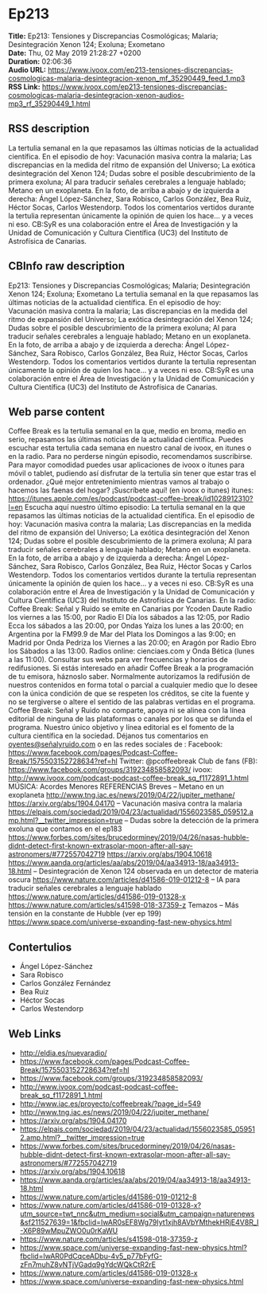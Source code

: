 # Ep213  
**Title:** Ep213: Tensiones y Discrepancias Cosmológicas; Malaria; Desintegración Xenon 124; Exoluna; Exometano  
**Date:** Thu, 02 May 2019 21:28:27 +0200  
**Duration:** 02:06:36  
**Audio URL:** https://www.ivoox.com/ep213-tensiones-discrepancias-cosmologicas-malaria-desintegracion-xenon_mf_35290449_feed_1.mp3  
**RSS Link:** https://www.ivoox.com/ep213-tensiones-discrepancias-cosmologicas-malaria-desintegracion-xenon-audios-mp3_rf_35290449_1.html  

## RSS description
La tertulia semanal en la que repasamos las últimas noticias de la actualidad científica. En el episodio de hoy: Vacunación masiva contra la malaria; Las discrepancias en la medida del ritmo de expansión del Universo; La exótica desintegración del Xenon 124; Dudas sobre el posible descubrimiento de la primera exoluna; AI para traducir señales cerebrales a lenguaje hablado; Metano en un exoplaneta. En la foto, de arriba a abajo y de izquierda a derecha: Ángel López-Sánchez, Sara Robisco, Carlos González, Bea Ruiz, Héctor Socas, Carlos Westendorp. Todos los comentarios vertidos durante la tertulia representan únicamente la opinión de quien los hace… y a veces ni eso. CB:SyR es una colaboración entre el Área de Investigación y la Unidad de Comunicación y Cultura Científica (UC3) del Instituto de Astrofísica de Canarias.

## CBInfo raw description
Ep213: Tensiones y Discrepancias Cosmológicas; Malaria; Desintegración Xenon 124; Exoluna; Exometano
La tertulia semanal en la que repasamos las últimas noticias de la actualidad científica. En el episodio de hoy: Vacunación masiva contra la malaria; Las discrepancias en la medida del ritmo de expansión del Universo; La exótica desintegración del Xenon 124; Dudas sobre el posible descubrimiento de la primera exoluna; AI para traducir señales cerebrales a lenguaje hablado; Metano en un exoplaneta. En la foto, de arriba a abajo y de izquierda a derecha: Ángel López-Sánchez, Sara Robisco, Carlos González, Bea Ruiz, Héctor Socas, Carlos Westendorp. Todos los comentarios vertidos durante la tertulia representan únicamente la opinión de quien los hace… y a veces ni eso. CB:SyR es una colaboración entre el Área de Investigación y la Unidad de Comunicación y Cultura Científica (UC3) del Instituto de Astrofísica de Canarias.


## Web parse content
Coffee Break es la tertulia semanal en la que, medio en broma, medio en serio, repasamos las últimas noticias de la actualidad científica. Puedes escuchar esta tertulia cada semana en nuestro canal de ivoox, en itunes o en la radio. Para no perderse ningún episodio, recomendamos suscribirse. Para mayor comodidad puedes usar aplicaciones de ivoox o itunes para móvil o tablet, pudiendo así disfrutar de la tertulia sin tener que estar tras el ordenador. ¿Qué mejor entretenimiento mientras vamos al trabajo o hacemos las faenas del hogar? ¡Suscríbete aquí! (en ivoox o itunes) itunes: https://itunes.apple.com/es/podcast/podcast-coffee-break/id1028912310?l=en Escucha aquí nuestro último episodio: La tertulia semanal en la que repasamos las últimas noticias de la actualidad científica. En el episodio de hoy: Vacunación masiva contra la malaria; Las discrepancias en la medida del ritmo de expansión del Universo; La exótica desintegración del Xenon 124; Dudas sobre el posible descubrimiento de la primera exoluna; AI para traducir señales cerebrales a lenguaje hablado; Metano en un exoplaneta. En la foto, de arriba a abajo y de izquierda a derecha: Ángel López-Sánchez, Sara Robisco, Carlos González, Bea Ruiz, Héctor Socas y Carlos Westendorp. Todos los comentarios vertidos durante la tertulia representan únicamente la opinión de quien los hace… y a veces ni eso. CB:SyR es una colaboración entre el Área de Investigación y la Unidad de Comunicación y Cultura Científica (UC3) del Instituto de Astrofísica de Canarias. En la radio: Coffee Break: Señal y Ruido se emite en Canarias por Ycoden Daute Radio los viernes a las 15:00, por Radio El Día los sábados a las 12:05, por Radio Ecca los sábados a las 20:00, por Ondas Yaiza los lunes a las 20:00; en Argentina por la FM99.9 de Mar del Plata los Domingos a las 9:00; en Madrid por Onda Pedriza los Viernes a las 20:00; en Aragón por Radio Ebro los Sábados a las 13:00. Radios online: cienciaes.com y Onda Bética (lunes a las 11:00). Consultar sus webs para ver frecuencias y horarios de redifusiones. Si estás interesado en añadir Coffee Break a la programación de tu emisora, háznoslo saber. Normalmente autorizamos la redifusión de nuestros contenidos en forma total o parcial a cualquier medio que lo desee con la única condición de que se respeten los créditos, se cite la fuente y no se tergiverse o altere el sentido de las palabras vertidas en el programa. Coffee Break: Señal y Ruido no comparte, apoya ni se alinea con la línea editorial de ninguna de las plataformas o canales por los que se difunda el programa. Nuestro único objetivo y línea editorial es el fomento de la cultura científica en la sociedad. Déjanos tus comentarios en oyentes@señalyruido.com o en las redes sociales de : Facebook: https://www.facebook.com/pages/Podcast-Coffee-Break/1575503152728634?ref=hl Twitter: @pcoffeebreak Club de fans (FB): https://www.facebook.com/groups/319234858582093/ ivoox: http://www.ivoox.com/podcast-podcast-coffee-break_sq_f1172891_1.html MÚSICA: Acordes Menores REFERENCIAS Breves – Metano en un exoplaneta http://www.tng.iac.es/news/2019/04/22/jupiter_methane/ https://arxiv.org/abs/1904.04170 – Vacunación masiva contra la malaria https://elpais.com/sociedad/2019/04/23/actualidad/1556023585_059512.amp.html?__twitter_impression=true – Dudas sobre la detección de la primera exoluna que contamos en el ep183 https://www.forbes.com/sites/brucedorminey/2019/04/26/nasas-hubble-didnt-detect-first-known-extrasolar-moon-after-all-say-astronomers/#772557042719 https://arxiv.org/abs/1904.10618 https://www.aanda.org/articles/aa/abs/2019/04/aa34913-18/aa34913-18.html – Desintegración de Xenon 124 observada en un detector de materia oscura https://www.nature.com/articles/d41586-019-01212-8 – IA para traducir señales cerebrales a lenguaje hablado https://www.nature.com/articles/d41586-019-01328-x https://www.nature.com/articles/s41598-018-37359-z Temazos – Más tensión en la constante de Hubble (ver ep 199) https://www.space.com/universe-expanding-fast-new-physics.html

## Contertulios
- Ángel López-Sánchez
- Sara Robisco
- Carlos González Fernández
- Bea Ruiz
- Héctor Socas
- Carlos Westendorp
## Web Links
- http://eldia.es/nuevaradio/
- https://www.facebook.com/pages/Podcast-Coffee-Break/1575503152728634?ref=hl
- https://www.facebook.com/groups/319234858582093/
- http://www.ivoox.com/podcast-podcast-coffee-break_sq_f1172891_1.html
- http://www.iac.es/proyecto/coffeebreak/?page_id=549
- http://www.tng.iac.es/news/2019/04/22/jupiter_methane/
- https://arxiv.org/abs/1904.04170
- https://elpais.com/sociedad/2019/04/23/actualidad/1556023585_059512.amp.html?__twitter_impression=true
- https://www.forbes.com/sites/brucedorminey/2019/04/26/nasas-hubble-didnt-detect-first-known-extrasolar-moon-after-all-say-astronomers/#772557042719
- https://arxiv.org/abs/1904.10618
- https://www.aanda.org/articles/aa/abs/2019/04/aa34913-18/aa34913-18.html
- https://www.nature.com/articles/d41586-019-01212-8
- https://www.nature.com/articles/d41586-019-01328-x?utm_source=twt_nnc&utm_medium=social&utm_campaign=naturenews&sf211527639=1&fbclid=IwAR0sEF8Wg79Iyt1xjh8AVbYMthekHRjE4V8R_I-X6P89wMpuZWO0u0rKaWU
- https://www.nature.com/articles/s41598-018-37359-z
- https://www.space.com/universe-expanding-fast-new-physics.html?fbclid=IwAR0PdCqceADbu-4v5_p77bFyfG-zFn7muhZ8vNTjVGadq9gYdcWQkCtR2rE
- https://www.nature.com/articles/d41586-019-01328-x
- https://www.space.com/universe-expanding-fast-new-physics.html